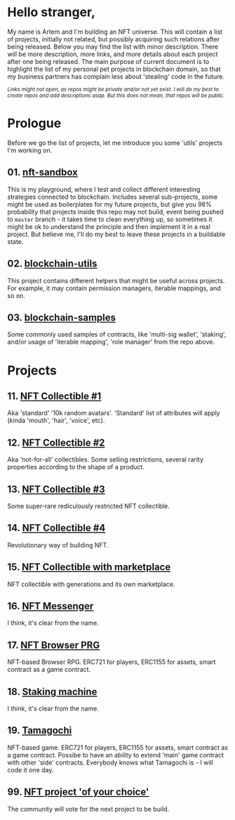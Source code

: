 # Hello stranger,

My name is Artem and I'm building an NFT universe. This will contain a list of projects, initially not related, but possibly acquiring such relations after being released. Below you may find the list with minor description. There will be more description, more links, and more details about each project after one being released. The main purpose of current document is to highlight the list of my personal pet projects in blockchain domain, so that my business partners has complain less about 'stealing' code in the future.

*<sub>Links might not open, as repos might be private and/or not yet exist. I will do my best to create repos and add descriptions asap. But this does not mean, that repos will be public.</sub>*

# Prologue

Before we go the list of projects, let me introduce you some 'utils' projects I'm working on.

## 01. [nft-sandbox](https://github.com/artem-bayandin/nft-sandbox)

This is my playground, where I test and collect different interesting strategies connected to blockchain. Includes several sub-projects, some might be used as boilerplates for my future projects, but give you 98% probability that projects inside this repo may not build, event being pushed to `master` branch - it takes time to clean everything up, so sometimes it might be ok to understand the principle and then implement it in a real project. But believe me, I'll do my best to leave these projects in a buildable state.

## 02. [blockchain-utils](https://github.com/artem-bayandin/blockchain-utils)

This project contains different helpers that might be useful across projects. For example, it may contain permission managers, iterable mappings, and so on.

## 03. [blockchain-samples](https://github.com/artem-bayandin/blockchain-samples)

Some commonly used samples of contracts, like 'multi-sig wallet', 'staking', and/or usage of 'iterable mapping', 'role manager' from the repo above.

# Projects

## 11. [NFT Collectible #1](https://github.com/artem-bayandin/blockchain-universe)

Aka 'standard' '10k random avatars'. 'Standard' list of attributes will apply (kinda 'mouth', 'hair', 'voice', etc).

## 12. [NFT Collectible #2](https://github.com/artem-bayandin/blockchain-universe)

Aka 'not-for-all' collectibles. Some selling restrictions, several rarity properties according to the shape of a product.

## 13. [NFT Collectible #3](https://github.com/artem-bayandin/blockchain-universe)

Some super-rare rediculously restricted NFT collectible.

## 14. [NFT Collectible #4](https://github.com/artem-bayandin/blockchain-universe)

Revolutionary way of building NFT.

## 15. [NFT Collectible with marketplace](https://github.com/artem-bayandin/blockchain-universe)

NFT collectible with generations and its own marketplace.

## 16. [NFT Messenger](https://github.com/artem-bayandin/blockchain-universe)

I think, it's clear from the name.

## 17. [NFT Browser PRG](https://github.com/artem-bayandin/blockchain-universe)

NFT-based Browser RPG. ERC721 for players, ERC1155 for assets, smart contract as a game contract.

## 18. [Staking machine](https://github.com/artem-bayandin/blockchain-satisfactor)

I think, it's clear from the name.

## 19. [Tamagochi](https://github.com/artem-bayandin/blockchain-universe)

NFT-based game. ERC721 for players, ERC1155 for assets, smart contract as a game contract. Possibe to have an ability to extend 'main' game contract with other 'side' contracts. Everybody knows what Tamagochi is - I will code it one day.

## 99. [NFT project 'of your choice'](https://github.com/artem-bayandin/blockchain-universe)

The community will vote for the next project to be build.
